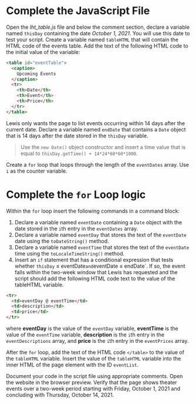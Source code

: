 # Complete the JavaScript File

Open the _lht_table.js_ file and below the comment section, declare a variable named `thisDay` containing the date _October 1, 2021_. You will use this date to test your script. Create a variable named `tableHTML` that will contain the HTML code of the events table. Add the text of the following HTML code to the initial value of the variable:

```html
<table id="eventTable">
  <caption>
    Upcoming Events
  </caption>
  <tr>
    <th>Date</th>
    <th>Event</th>
    <th>Price</th>
  </tr>
</table>
```

Lewis only wants the page to list events occurring within 14 days after the current date. Declare a variable named `endDate` that contains a `Date` object that is 14 days after the date stored in the `thisDay` variable.

> Use the `new Date()` object constructor and insert a time value that is equal to `thisDay.getTime() + 14*24*60*60*1000`.

Create a `for` loop that loops through the length of the `eventDates` array. Use `i` as the counter variable.

# Complete the `for` Loop logic

Within the `for` loop insert the following commands in a command block:

1. Declare a variable named `eventDate` containing a `Date` object with the date stored in the `i`th entry in the `eventDates` array.
2. Declare a variable named `eventDay` that stores the text of the `eventDate` date using the `toDateString()` method.
3. Declare a variable named `eventTime` that stores the text of the `eventDate` time using the `toLocaleTimeString()` method.
4. Insert an `if` statement that has a conditional expression that tests whether `thisDay` ≤ eventDate`and`eventDate ≤ endDate`. If so, the event falls within the two-week window that Lewis has requested and the script should add the following HTML code text to the value of the tableHTML variable.

```html
<tr>
  <td>eventDay @ eventTime</td>
  <td>description</td>
  <td>price</td>
</tr>
```

where **eventDay** is the value of the `eventDay` variable, **eventTime** is the value of the `eventTime` variable, **description** is the `i`th entry in the `eventDescriptions` array, and **price** is the `i`th entry in the `eventPrices` array.

After the `for` loop, add the text of the HTML code `</table>` to the value of the `tableHTML` variable. Insert the value of the `tableHTML` variable into the inner HTML of the page element with the ID `eventList`.

Document your code in the script file using appropriate comments. Open the website in the browser preview. Verify that the page shows theater events over a two-week period starting with Friday, October 1, 2021 and concluding with Thursday, October 14, 2021.
